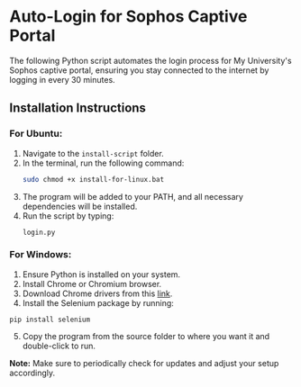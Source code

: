 # Auto-Login for Sophos Captive Portal

The following Python script automates the login process for My University's Sophos captive portal, ensuring you stay connected to the internet by logging in every 30 minutes.

## Installation Instructions

### For Ubuntu:

1. Navigate to the `install-script` folder.
2. In the terminal, run the following command:
   ```bash
   sudo chmod +x install-for-linux.bat
    ```
3. The program will be added to your PATH, and all necessary dependencies will be installed.
4. Run the script by typing:
    ```
    login.py
    ```

### For Windows:
1. Ensure Python is installed on your system.
2. Install Chrome or Chromium browser.
3. Download Chrome drivers from this [link](https://chromedriver.chromium.org/).
4. Install the Selenium package by running:
```
pip install selenium
```
5. Copy the program from the source folder to where you want it and double-click to run.

**Note:** Make sure to periodically check for updates and adjust your setup accordingly.